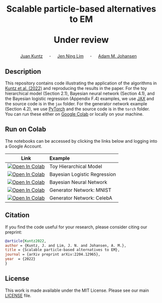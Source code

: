 # <p align="center">Scalable particle-based alternatives to EM<br><br>Under review</p>

<div align="center">
  <a href="https://juankuntz.github.io/" target="_blank">Juan&nbsp;Kuntz</a> &emsp; <b>&middot;</b> &emsp;
  <a href="https://jenninglim.github.io/" target="_blank">Jen Ning&nbsp;Lim</a> &emsp; <b>&middot;</b> &emsp;
  <a href="https://warwick.ac.uk/fac/sci/statistics/staff/academic-research/johansen/" target="_blank">Adam M.&nbsp;Johansen</a> &emsp; </b> 

</div>

## Description

This repository contains code illustrating the application of the
algorithms in [Kuntz et al. (2022)](https://juankuntz.github.io/publication/parem/)
and reproducing the results in the paper. For the toy hierarchical model (Section 2.1), Bayesian neural network (Section 4.1), and the Bayesian logistic regression (Appendix F.4) examples, we use [JAX](https://github.com/google/jax) and the source code is in the `jax` folder. For the generator network example (Section 4.2), we use [PyTorch](https://pytorch.org/) and the source code is in the `torch` folder.
You can run these either on [Google Colab](https://colab.research.google.com/) or
locally on your machine.

## Run on Colab

The notebooks can be accessed by clicking the links below and logging into a Google Account.

| Link | Example |
|:----:|:-----|
|[![Open In Colab](https://colab.research.google.com/assets/colab-badge.svg)](https://colab.research.google.com/github/juankuntz/ParEM/blob/main/jax/toy_hierarchical_model.ipynb)  | Toy Hierarchical Model |
|[![Open In Colab](https://colab.research.google.com/assets/colab-badge.svg)](https://colab.research.google.com/github/juankuntz/ParEM/blob/main/jax/bayesian_logistic_regression.ipynb) | Bayesian Logistic Regression |
|[![Open In Colab](https://colab.research.google.com/assets/colab-badge.svg)](https://colab.research.google.com/github/juankuntz/ParEM/blob/main/jax/bayesian_neural_network.ipynb) | Bayesian Neural Network |
|[![Open In Colab](https://colab.research.google.com/assets/colab-badge.svg)](https://colab.research.google.com/github/juankuntz/ParEM/blob/main/torch/notebooks/MNIST.ipynb) | Generator Network: MNIST |
|[![Open In Colab](https://colab.research.google.com/assets/colab-badge.svg)](https://colab.research.google.com/github/juankuntz/ParEM/blob/main/torch/notebooks/CelebA.ipynb) | Generator Network: CelebA |

## Citation
If you find the code useful for your research, please consider citing our preprint:

```bib
@article{Kuntz2022,
author = {Kuntz, J. and Lim, J. N. and Johansen, A. M.},
title = {Scalable particle-based alternatives to EM},
journal = {arXiv preprint arXiv:2204.12965},
year  = {2022}
}
```

## License

This work is made available under the MIT License. Please see our main [LICENSE](./LICENSE) file.
